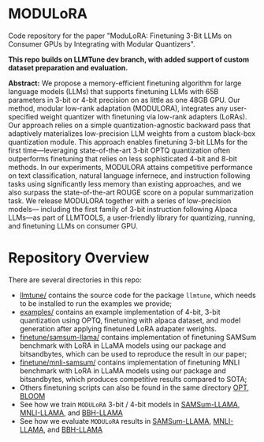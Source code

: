 # MODULoRA
Code repository for the paper "ModuLoRA: Finetuning 3-Bit LLMs on Consumer GPUs by Integrating with Modular Quantizers".

**This repo builds on LLMTune dev branch, with added support of custom dataset preparation and evaluation.**

**Abstract:** We propose a memory-efficient finetuning algorithm for large language models (LLMs) that supports
finetuning LLMs with 65B parameters in 3-bit or 4-bit precision on as little as one 48GB GPU. Our
method, modular low-rank adaptation (MODULORA), integrates any user-specified weight quantizer
with finetuning via low-rank adapters (LoRAs). Our approach relies on a simple quantization-agnostic
backward pass that adaptively materializes low-precision LLM weights from a custom black-box
quantization module. This approach enables finetuning 3-bit LLMs for the first time—leveraging
state-of-the-art 3-bit OPTQ quantization often outperforms finetuning that relies on less sophisticated
4-bit and 8-bit methods. In our experiments, MODULORA attains competitive performance on text
classification, natural language infernece, and instruction following tasks using significantly less
memory than existing approaches, and we also surpass the state-of-the-art ROUGE score on a popular
summarization task. We release MODULORA together with a series of low-precision models—
including the first family of 3-bit instruction following Alpaca LLMs—as part of LLMTOOLS, a
user-friendly library for quantizing, running, and finetuning LLMs on consumer GPU.


# Repository Overview

There are several directories in this repo:
* [llmtune/](llmtune) contains the source code for the package `llmtune`, which needs to be installed to run the examples we provide;
* [examples/](examples/) contains an example implementation of 4-bit, 3-bit quantization using OPTQ, finetuning with alpaca dataset, and model generation after applying finetuned LoRA adapater werights.
* [finetune/samsum-llama/](finetune/samsum-llama) contains implementation of finetuning SAMSum benchmark with LoRA in LLaMA models using our package and bitsandbytes, which can be used to reproduce the result in our paper;
* [finetune/mnli-samsum/](finetune/mnli-llama) contains implementation of finetuning MNLI benchmark with LoRA in LLaMA models using our package and bitsandbytes, which produces competitive results compared to SOTA;
* Others finetuning scripts can also be found in the same directory [OPT](finetune/samsum-opt), [BLOOM](finetune/mnli-bloom)
* See how we train `MODULoRA` 3-bit / 4-bit models in [SAMSum-LLAMA](finetune/samsum-llama/train_samsum_4bit.py), [MNLI-LLAMA](finetune/mnli-llama/train_mnli_llmtune_label.py), and [BBH-LLAMA](finetune/mnli-llama/modeling_roberta.py)
* See how we evaluate `MODULoRA` results in [SAMSum-LLAMA](finetune/samsum-llama/eval_samsum_4bit_llmtune.py), [MNLI-LLAMA](finetune/mnli-llama/eval_mnli_llmtune.py), and [BBH-LLAMA](finetune/mnli-llama/eval_mnli_llmtune.py)

